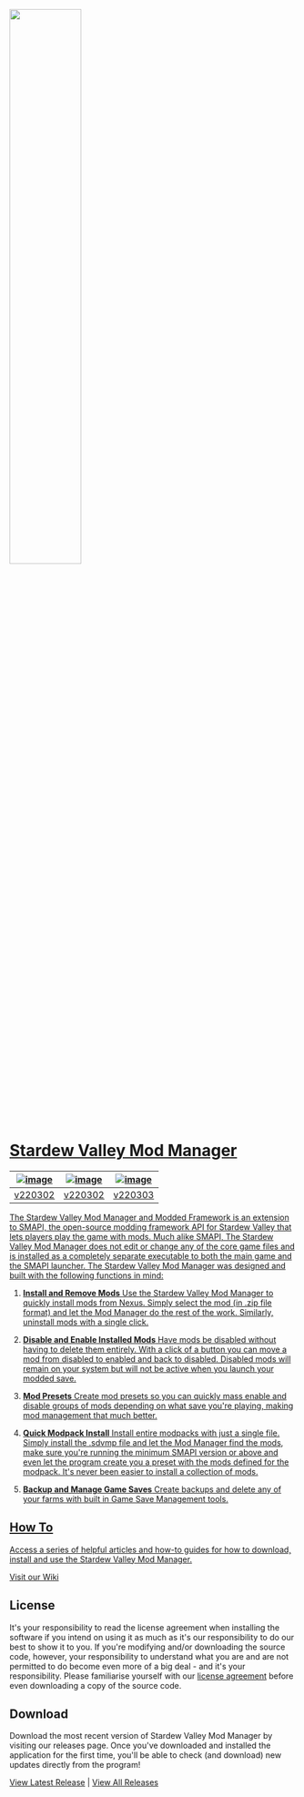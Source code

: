 <a href="#"><img height=50% src="https://github.com/RyanWalpoleEnterprises/Stardew-Valley/raw/release-stable/web/SDVMM_Logo.png?raw=true">

# Stardew Valley Mod Manager

| ![image](https://raw.githubusercontent.com/RyanWalpoleEnterprises/Stardew-Valley-Mod-Manager/release-stable/web/Srelease-stable.png) | ![image](https://raw.githubusercontent.com/RyanWalpoleEnterprises/Stardew-Valley-Mod-Manager/release-stable/web/Srelease-alpha.png) | ![image](https://raw.githubusercontent.com/RyanWalpoleEnterprises/Stardew-Valley-Mod-Manager/release-stable/web/Srelease-development.png) |
|-------------------------------------------------------------------------------------------------------------------------------------|------------------------------------------------------------------------------------------------------------------------------------|------------------------------------------------------------------------------------------------------------------------------------------|
| [v220302](https://github.com/RyanWalpoleEnterprises/Stardew-Valley-Mod-Manager/tree/release-stable)                                                                                                                             | [v220302](https://github.com/RyanWalpoleEnterprises/Stardew-Valley-Mod-Manager/tree/release-alpha)                                                                                                                            | [v220303](https://github.com/RyanWalpoleEnterprises/Stardew-Valley-Mod-Manager/tree/development)                                                                                                                                  |


The Stardew Valley Mod Manager and Modded Framework is an extension to SMAPI, the open-source modding framework API for Stardew Valley that lets players play the game with mods. Much alike SMAPI, The Stardew Valley Mod Manager does not edit or change any of the core game files and is installed as a completely separate executable to both the main game and the SMAPI launcher. The Stardew Valley Mod Manager was designed and built with the following functions in mind:

1. <b>Install and Remove Mods</b>
Use the Stardew Valley Mod Manager to quickly install mods from Nexus. Simply select the mod (in .zip file format) and let the Mod Manager do the rest of the work. Similarly, uninstall mods with a single click.

2. <b>Disable and Enable Installed Mods</b>
Have mods be disabled without having to delete them entirely. With a click of a button you can move a mod from disabled to enabled and back to disabled. Disabled mods will remain on your system but will not be active when you launch your modded save.

3. <b>Mod Presets</b>
Create mod presets so you can quickly mass enable and disable groups of mods depending on what save you're playing, making mod management that much better.

4. <b>Quick Modpack Install</b>
Install entire modpacks with just a single file. Simply install the .sdvmp file and let the Mod Manager find the mods, make sure you're running the minimum SMAPI version or above and even let the program create you a preset with the mods defined for the modpack. It's never been easier to install a collection of mods.

5. <b>Backup and Manage Game Saves</b>
Create backups and delete any of your farms with built in Game Save Management tools.

## How To
Access a series of helpful articles and how-to guides for how to download, install and use the Stardew Valley Mod Manager.
  
[Visit our Wiki](https://github.com/RyanWalpoleEnterprises/Stardew-Valley-Mod-Manager/wiki)

## License
It's your responsibility to read the license agreement when installing the software if you intend on using it as much as it's our responsibility to do our best to show it to you.
If you're modifying and/or downloading the source code, however, your responsibility to understand what you are and are not permitted to do become even more of a big deal - and it's your responsibility. Please familiarise yourself with our [license agreement](https://github.com/RyanWalpoleEnterprises/Stardew-Valley-Mod-Manager/release-stable/LICENSE.md) before even downloading a copy of the source code.

## Download
Download the most recent version of Stardew Valley Mod Manager by visiting our releases page.
Once you've downloaded and installed the application for the first time, you'll be able to check (and download) new updates directly from the program!
  
[View Latest Release](https://github.com/RyanWalpoleEnterprises/Stardew-Valley-Mod-Manager/releases/latest)   |   [View All Releases](https://github.com/RyanWalpoleEnterprises/Stardew-Valley-Mod-Manager/releases)
